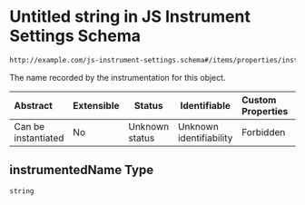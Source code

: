 # Untitled string in JS Instrument Settings Schema

```txt
http://example.com/js-instrument-settings.schema#/items/properties/instrumentedName
```

The name recorded by the instrumentation for this object.


| Abstract            | Extensible | Status         | Identifiable            | Custom Properties | Additional Properties | Access Restrictions | Defined In                                                                                                      |
| :------------------ | ---------- | -------------- | ----------------------- | :---------------- | --------------------- | ------------------- | --------------------------------------------------------------------------------------------------------------- |
| Can be instantiated | No         | Unknown status | Unknown identifiability | Forbidden         | Allowed               | none                | [js_instrument_settings.schema.json\*](../../schemas/js_instrument_settings.schema.json "open original schema") |

## instrumentedName Type

`string`
